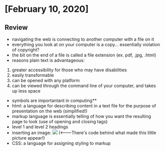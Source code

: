 # [February 10, 2020]

## Review

- navigating the web is connecting to another computer with a file on it
- everything you look at on your computer is a copy... essentially violation of copyright?
- the bit on the end of a file is called a file extension (ex. pdf, .jpg, .html)
- reasons plain text is advantageous: 
1) greater accessibility for those who may have disabilities 
2) easily transformable
3) can be opened with any platform
4) can be viewed through the command line of your computer, and takes up less space

- symbols are importantant in computing**
- html: a language for describing content in a text file for the purpose of presentation on the web (simplified!)
- markup language is essentially telling of how you want the resulting page to look (use of opening and closing tags)
- level 1 and level 2 headings
- inserting an image: <img src= "insert link.jpg" /> (<---There's code behind what made this little picture appear!)
- CSS: a language for assigning styling to markup